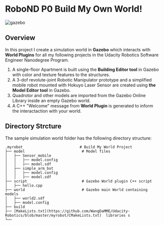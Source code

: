 # RoboND P0 Build My Own World!

![gazebo](https://user-images.githubusercontent.com/48291391/60264550-78831280-98b1-11e9-9720-bf643ff97992.png)

## Overview

In this project I create a simulation world in **Gazebo** which interacts with **World Plugins** for all my following projects in the Udacity Robotics Software Engineer Nanodegree Program.

  1. A single-floor Apartment is built using the **Building Editor tool** in Gazebo with color and texture features to the structures. 
  2. A 3-dof revolute-joint Robotic Manipulator prototype and a simplified mobile robot mounted with Hokuyo Laser Sensor are created        using **the Model Editor tool** in Gazebo. 
  3. Quadrotor and other models are imported from the Gazebo Online Library inside an empty Gazebo world.
  4. A  C++ "Welcome" message from **World Plugin** is generated to inform the interactaction with your world.

## Directory Strcture
The sample simulation world folder has the following directory structure:

    .myrobot                          # Build My World Project 
    ├── model                          # Model files 
    │   ├── Sensor_mobile
    │   │   ├── model.config
    │   │   ├── model.sdf
    │   ├── simple_arm_bot
    │   │   ├── model.config
    │   │   ├── model.sdf
    ├── script                         # Gazebo World plugin C++ script      
    │   ├── hello.cpp
    ├── world                          # Gazebo main World containing models 
    │   ├── world2.sdf
    │   ├── model.config
    ├── build
    ├── [MakeLists.txt](https://github.com/WangDaMME/Udacity-Robotics/blob/master/myrobot/CMakeLists.txt)  libraries s     
    └──            


